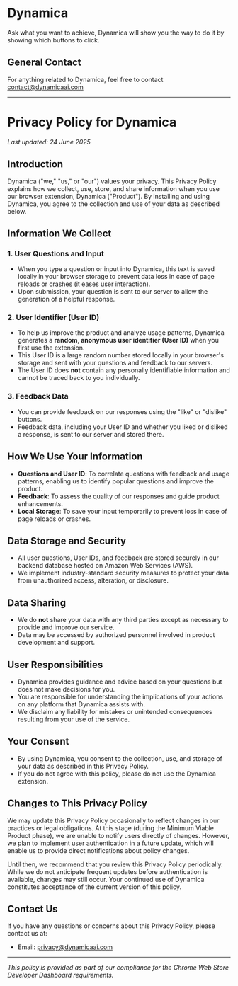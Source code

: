 # Dynamica
Ask what you want to achieve, Dynamica will show you the way to do it by showing which buttons to click.

## General Contact
For anything related to Dynamica, feel free to contact contact@dynamicaai.com

---

# Privacy Policy for Dynamica

_Last updated: 24 June 2025_

## Introduction

Dynamica ("we," "us," or "our") values your privacy. This Privacy Policy explains how we collect, use, store, and share information when you use our browser extension, Dynamica ("Product"). By installing and using Dynamica, you agree to the collection and use of your data as described below.

## Information We Collect

### 1. User Questions and Input

- When you type a question or input into Dynamica, this text is saved locally in your browser storage to prevent data loss in case of page reloads or crashes (it eases user interaction).
- Upon submission, your question is sent to our server to allow the generation of a helpful response.

### 2. User Identifier (User ID)

- To help us improve the product and analyze usage patterns, Dynamica generates a **random, anonymous user identifier (User ID)** when you first use the extension.
- This User ID is a large random number stored locally in your browser's storage and sent with your questions and feedback to our servers.
- The User ID does **not** contain any personally identifiable information and cannot be traced back to you individually.

### 3. Feedback Data

- You can provide feedback on our responses using the "like" or "dislike" buttons.
- Feedback data, including your User ID and whether you liked or disliked a response, is sent to our server and stored there.

## How We Use Your Information

- **Questions and User ID**: To correlate questions with feedback and usage patterns, enabling us to identify popular questions and improve the product.
- **Feedback**: To assess the quality of our responses and guide product enhancements.
- **Local Storage**: To save your input temporarily to prevent loss in case of page reloads or crashes.

## Data Storage and Security

- All user questions, User IDs, and feedback are stored securely in our backend database hosted on Amazon Web Services (AWS).
- We implement industry-standard security measures to protect your data from unauthorized access, alteration, or disclosure.

## Data Sharing

- We do **not** share your data with any third parties except as necessary to provide and improve our service.
- Data may be accessed by authorized personnel involved in product development and support.

## User Responsibilities

- Dynamica provides guidance and advice based on your questions but does not make decisions for you.
- You are responsible for understanding the implications of your actions on any platform that Dynamica assists with.
- We disclaim any liability for mistakes or unintended consequences resulting from your use of the service.

## Your Consent

- By using Dynamica, you consent to the collection, use, and storage of your data as described in this Privacy Policy.
- If you do not agree with this policy, please do not use the Dynamica extension.

## Changes to This Privacy Policy

We may update this Privacy Policy occasionally to reflect changes in our practices or legal obligations. At this stage (during the Minimum Viable Product phase), we are unable to notify users directly of changes. However, we plan to implement user authentication in a future update, which will enable us to provide direct notifications about policy changes.

Until then, we recommend that you review this Privacy Policy periodically. While we do not anticipate frequent updates before authentication is available, changes may still occur. Your continued use of Dynamica constitutes acceptance of the current version of this policy.

## Contact Us

If you have any questions or concerns about this Privacy Policy, please contact us at:

- Email: privacy@dynamicaai.com

---

*This policy is provided as part of our compliance for the Chrome Web Store Developer Dashboard requirements.*





